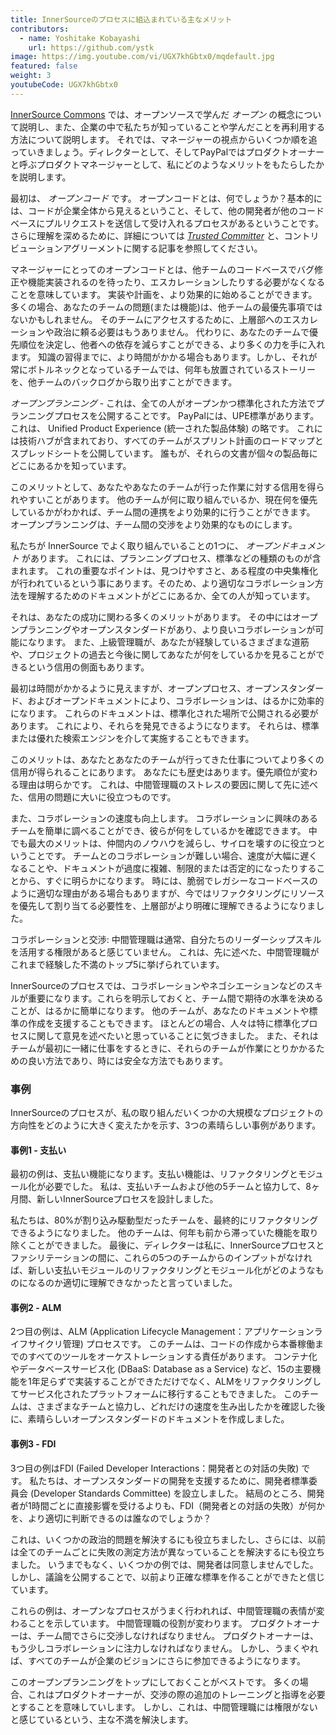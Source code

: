 ```yaml
---
title: InnerSourceのプロセスに組込まれている主なメリット
contributors:
  - name: Yoshitake Kobayashi
    url: https://github.com/ystk
image: https://img.youtube.com/vi/UGX7khGbtx0/mqdefault.jpg
featured: false
weight: 3
youtubeCode: UGX7khGbtx0
---
```

<div class="paragraph">
<p><a href="http://innersourcecommons.org/">InnerSource Commons</a> では、オープンソースで学んだ <em>オープン</em> の概念について説明し、また、企業の中で私たちが知っていることや学んだことを再利用する方法について説明します。
それでは、マネージャーの視点からいくつか順を追っていきましょう。ディレクターとして、そしてPayPalではプロダクトオーナーと呼ぶプロダクトマネージャーとして、私にどのようなメリットをもたらしたかを説明します。</p>
</div>
<div class="paragraph">
<p>最初は、 <em>オープンコード</em> です。
オープンコードとは、何でしょうか？基本的には、コードが企業全体から見えるということ、そして、他の開発者が他のコードベースにプルリクエストを送信して受け入れるプロセスがあるということです。
さらに理解を深めるために、詳細については <a href="https://innersourcecommons.org/learn/learning-path/trusted-committer/01"><em>Trusted Committer</em></a>  と、コントリビューションアグリーメントに関する記事を参照してください。</p>
</div>
<div class="paragraph">
<p>マネージャーにとってのオープンコードとは、他チームのコードベースでバグ修正や機能実装されるのを待ったり、エスカレーションしたりする必要がなくなることを意味しています。
実装や計画を、より効果的に始めることができます。
多くの場合、あなたのチームの問題(または機能)は、他チームの最優先事項ではないかもしれません。
そのチームにアクセスするために、上層部へのエスカレーションや政治に頼る必要はもうありません。
代わりに、あなたのチームで優先順位を決定し、他者への依存を減らすことができる、より多くの力を手に入れます。
知識の習得までに、より時間がかかる場合もあります。しかし、それが常にボトルネックとなっているチームでは、何年も放置されているストーリーを、他チームのバックログから取り出すことができます。</p>
</div>
<div class="paragraph">
<p><em>オープンプランニング</em> - これは、全ての人がオープンかつ標準化された方法でプランニングプロセスを公開することです。
PayPalには、UPE標準があります。これは、 Unified Product Experience (統一された製品体験) の略です。
これには技術ハブが含まれており、すべてのチームがスプリント計画のロードマップとスプレッドシートを公開しています。
誰もが、それらの文書が個々の製品毎にどこにあるかを知っています。</p>
</div>
<div class="paragraph">
<p>このメリットとして、あなたやあなたのチームが行った作業に対する信用を得られやすいことがあります。
他のチームが何に取り組んでいるか、現在何を優先しているかがわかれば、チーム間の連携をより効果的に行うことができます。
オープンプランニングは、チーム間の交渉をより効果的なものにします。</p>
</div>
<div class="paragraph">
<p>私たちが InnerSource でよく取り組んでいることの1つに、 <em>オープンドキュメント</em> があります。
これには、プランニングプロセス、標準などの種類のものが含まれます。
これの重要なポイントは、見つけやすさと、ある程度の中央集権化が行われているという事にあります。そのため、より適切なコラボレーション方法を理解するためのドキュメントがどこにあるか、全ての人が知っています。</p>
</div>
<div class="paragraph">
<p>それは、あなたの成功に関わる多くのメリットがあります。
その中にはオープンプランニングやオープンスタンダードがあり、より良いコラボレーションが可能になります。
また、上級管理職が、あなたが経験しているさまざまな道筋や、プロジェクトの過去と今後に関してあなたが何をしているかを見ることができるという信用の側面もあります。</p>
</div>
<div class="paragraph">
<p>最初は時間がかかるように見えますが、オープンプロセス、オープンスタンダード、およびオープンドキュメントにより、コラボレーションは、はるかに効率的になります。
これらのドキュメントは、標準化された場所で公開される必要があります。
これにより、それらを発見できるようになります。
それらは、標準または優れた検索エンジンを介して実施することもできます。</p>
</div>
<div class="paragraph">
<p>このメリットは、あなたとあなたのチームが行ってきた仕事についてより多くの信用が得られることにあります。
あなたにも歴史はあります。優先順位が変わる理由は明らかです。
これは、中間管理職のストレスの要因に関して先に述べた、信用の問題に大いに役立つものです。</p>
</div>
<div class="paragraph">
<p>また、コラボレーションの速度も向上します。
コラボレーションに興味のあるチームを簡単に調べることができ、彼らが何をしているかを確認できます。
中でも最大のメリットは、仲間内のノウハウを減らし、サイロを壊すのに役立つということです。
チームとのコラボレーションが難しい場合、速度が大幅に遅くなることや、ドキュメントが過度に複雑、制限的または否定的になったりすることから、すぐに明らかになります。
時には、脆弱でレガシーなコードベースのように適切な理由がある場合もありますが、今ではリファクタリングにリソースを優先して割り当てる必要性を、上層部がより明確に理解できるようになりました。</p>
</div>
<div class="paragraph">
<p>コラボレーションと交渉: 中間管理職は通常、自分たちのリーダーシップスキルを活用する権限があると感じていません。
これは、先に述べた、中間管理職がこれまで経験した不満のトップ5に挙げられています。</p>
</div>
<div class="paragraph">
<p>InnerSourceのプロセスでは、コラボレーションやネゴシエーションなどのスキルが重要になります。これらを明示しておくと、チーム間で期待の水準を決めることが、はるかに簡単になります。
他のチームが、あなたのドキュメントや標準の作成を支援することもできます。
ほとんどの場合、人々は特に標準化プロセスに関して意見を述べたいと思っていることに気づきました。
また、それはチームが最初に一緒に仕事をするときに、それらのチームが作業にとりかかるための良い方法であり、時には安全な方法でもあります。</p>
</div>
<div class="sect2">
<h3 id="_事例">事例</h3>
<div class="paragraph">
<p>InnerSourceのプロセスが、私の取り組んだいくつかの大規模なプロジェクトの方向性をどのように大きく変えたかを示す、3つの素晴らしい事例があります。</p>
</div>
<div class="sect3">
<h4 id="_事例1_支払い">事例1 - 支払い</h4>
<div class="paragraph">
<p>最初の例は、支払い機能になります。支払い機能は、リファクタリングとモジュール化が必要でした。
私は、支払いチームおよび他の5チームと協力して、8ヶ月間、新しいInnerSourceプロセスを設計しました。</p>
</div>
<div class="paragraph">
<p>私たちは、80%が割り込み駆動型だったチームを、最終的にリファクタリングできるようになりました。
他のチームは、何年も前から滞っていた機能を取り除くことができました。
最後に、ディレクターは私に、InnerSourceプロセスとファシリテーションの間に、これらの5つのチームからのインプットがなければ、新しい支払いモジュールのリファクタリングとモジュール化がどのようなものになるのか適切に理解できなかったと言っていました。</p>
</div>
</div>
<div class="sect3">
<h4 id="_事例2_alm">事例2 - ALM</h4>
<div class="paragraph">
<p>2つ目の例は、ALM (Application Lifecycle Management：アプリケーションライフサイクリ管理) プロセスです。
このチームは、コードの作成から本番稼働までのすべてのツールをオーケストレーションする責任があります。
コンテナ化やデータベースサービス化 (DBaaS: Database as a Service) など、15の主要機能を1年足らずで実装することができただけでなく、ALMをリファクタリングしてサービス化されたプラットフォームに移行することもできました。
このチームは、さまざまなチームと協力し、どれだけの速度を生み出したかを確認した後に、素晴らしいオープンスタンダードのドキュメントを作成しました。</p>
</div>
</div>
<div class="sect3">
<h4 id="_事例3_fdi">事例3 - FDI</h4>
<div class="paragraph">
<p>3つ目の例はFDI (Failed Developer Interactions：開発者との対話の失敗) です。
私たちは、オープンスタンダードの開発を支援するために、開発者標準委員会 (Developer Standards Committee) を設立しました。
結局のところ、開発者が1時間ごとに直接影響を受けるよりも、FDI（開発者との対話の失敗）が何かを、より適切に判断できるのは誰なのでしょうか？</p>
</div>
<div class="paragraph">
<p>これは、いくつかの政治的問題を解決するにも役立ちましたし、さらには、以前は全てのチームごとに失敗の測定方法が異なっていることを解決するにも役立ちました。
いうまでもなく、いくつかの例では、開発者は同意しませんでした。
しかし、議論を公開することで、以前より正確な標準を作ることができたと信じています。</p>
</div>
<div class="paragraph">
<p>これらの例は、オープンなプロセスがうまく行われれば、中間管理職の表情が変わることを示しています。
中間管理職の役割が変わります。
プロダクトオーナーは、チーム間でさらに交渉しなければなりません。
プロダクトオーナーは、もう少しコラボレーションに注力しなければなりません。
しかし、うまくやれば、すべてのチームが企業のビジョンにさらに参加できるようになります。</p>
</div>
<div class="paragraph">
<p>このオープンプランニングをトップにしておくことがベストです。
多くの場合、これはプロダクトオーナーが、交渉の際の追加のトレーニングと指導を必要とすることを意味していします。
しかし、これは、中間管理職には権限がないと感じているという、主な不満を解決します。</p>
</div>
</div>
</div>
<!--- This file autogenerated from https://github.com/InnerSourceCommons/InnerSourceLearningPath/blob/master/scripts -->